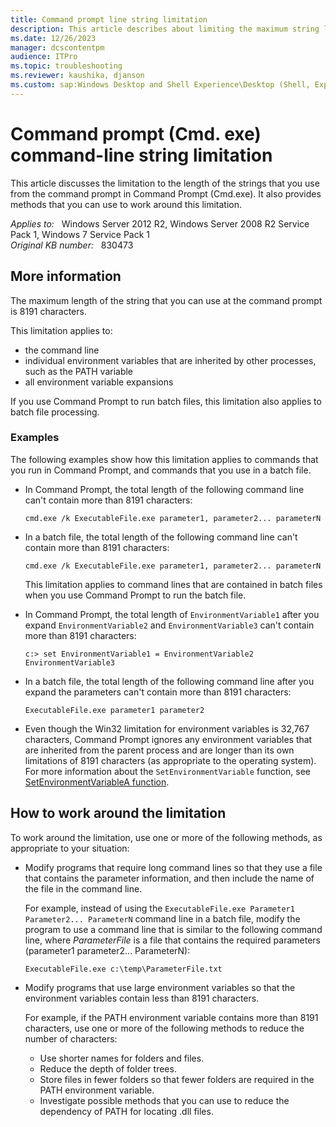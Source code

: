 ```yaml
---
title: Command prompt line string limitation
description: This article describes about limiting the maximum string length at the command prompt, and provides solutions to fix the limitation.
ms.date: 12/26/2023
manager: dcscontentpm
audience: ITPro
ms.topic: troubleshooting
ms.reviewer: kaushika, djanson
ms.custom: sap:Windows Desktop and Shell Experience\Desktop (Shell, Explorer.exe init, themes, colors, icons, recycle bin), csstroubleshoot
---
```

# Command prompt (Cmd. exe) command-line string limitation

This article discusses the limitation to the length of the strings that you use from the command prompt in Command Prompt (Cmd.exe). It also provides methods that you can use to work around this limitation.

_Applies to:_ &nbsp; Windows Server 2012 R2, Windows Server 2008 R2 Service Pack 1, Windows 7 Service Pack 1  
_Original KB number:_ &nbsp; 830473

## More information

The maximum length of the string that you can use at the command prompt is 8191 characters.

This limitation applies to:

- the command line
- individual environment variables that are inherited by other processes, such as the PATH variable
- all environment variable expansions

If you use Command Prompt to run batch files, this limitation also applies to batch file processing.

### Examples

The following examples show how this limitation applies to commands that you run in Command Prompt, and commands that you use in a batch file.

- In Command Prompt, the total length of the following command line can't contain more than 8191 characters:

  ```console
  cmd.exe /k ExecutableFile.exe parameter1, parameter2... parameterN
  ```

- In a batch file, the total length of the following command line can't contain more than 8191 characters:

  ```console
  cmd.exe /k ExecutableFile.exe parameter1, parameter2... parameterN
  ```

  This limitation applies to command lines that are contained in batch files when you use Command Prompt to run the batch file.

- In Command Prompt, the total length of `EnvironmentVariable1` after you expand `EnvironmentVariable2` and `EnvironmentVariable3` can't contain more than 8191 characters:

  ```console
  c:> set EnvironmentVariable1 = EnvironmentVariable2 EnvironmentVariable3
  ```

- In a batch file, the total length of the following command line after you expand the parameters can't contain more than 8191 characters:

  ```console
  ExecutableFile.exe parameter1 parameter2
  ```

- Even though the Win32 limitation for environment variables is 32,767 characters, Command Prompt ignores any environment variables that are inherited from the parent process and are longer than its own limitations of 8191 characters (as appropriate to the operating system). For more information about the `SetEnvironmentVariable` function, see [SetEnvironmentVariableA function](/windows/win32/api/processenv/nf-processenv-setenvironmentvariablea).

## How to work around the limitation

To work around the limitation, use one or more of the following methods, as appropriate to your situation:

- Modify programs that require long command lines so that they use a file that contains the parameter information, and then include the name of the file in the command line.

  For example, instead of using the `ExecutableFile.exe Parameter1 Parameter2... ParameterN` command line in a batch file, modify the program to use a command line that is similar to the following command line, where *ParameterFile* is a file that contains the required parameters (parameter1 parameter2... ParameterN):

  ```console
  ExecutableFile.exe c:\temp\ParameterFile.txt
  ```

- Modify programs that use large environment variables so that the environment variables contain less than 8191 characters.

  For example, if the PATH environment variable contains more than 8191 characters, use one or more of the following methods to reduce the number of characters:

  - Use shorter names for folders and files.
  - Reduce the depth of folder trees.
  - Store files in fewer folders so that fewer folders are required in the PATH environment variable.
  - Investigate possible methods that you can use to reduce the dependency of PATH for locating .dll files.
